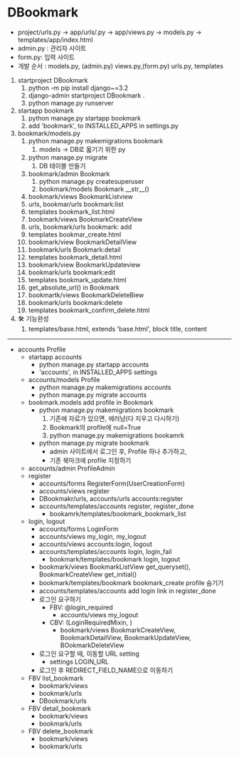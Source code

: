 # DBookmark
- project/urls.py -> app/urls/.py -> app/views.py -> models.py -> templates/app/index.html
- admin.py : 관리자 사이트
- form.py: 입력 사이트
- 개발 순서 : models.py, (admin.py) views.py,(form.py) urls.py, templates
1. startproject DBookmark
   1. python -m pip install django~=3.2
   2. django-admin startproject DBookmark .
   3. python manage.py runserver
2. startapp bookmark
   1. python manage.py startapp bookmark
   2. add 'bookmark', to INSTALLED_APPS in settings.py
3. bookmark/models.py
   1. python manage.py makemigrations bookmark
      1. models -> DB로 옯기기 위한 py
   2. python manage.py migrate
      1. DB 테이블 만들기
   3. bookmark/admin Bookmark
      1. python manage.py createsuperuser
      2. bookmark/models Bookmark \_\_str__()
   4. bookmark/views BookmarkListview
   5. urls, bookmar/urls bookmark:list
   6. templates bookmark_list.html
   7. bookmark/views BookmarkCreateView
   8. urls, bookmark/urls bookmark: add
   9. templates bookmar_create.html
   10. bookmark/view BookmarkDetailView
   11. bookmark/urls Bookmark:detail
   12. templates bookmark_detail.html
   13. bookmark/view BookmarkUpdateview
   14. bookmark/urls bookmark:edit
   15. templates bookmark_update.html
   16. get_absolute_url() in Bookmark
   17. bookmartk/views BookmarkDeleteBiew
   18. bookmark/urls bookmark:delete
   19. templates bookmark_confirm_delete.html
4. 🛠 기능완성
   1. templates/base.html, extends 'base.html', block title, content
---
- accounts Profile
   - startapp accounts
     - python manage.py startapp accounts
     - 'accounts', in INSTALLED_APPS settings
   - accounts/models Profile
     - python manage.py makemigrations accounts
     - python manage.py migrate accounts
   - bookmark.models add profile in Bookmark
     - python manage.py makemigrations bookmark
         1. 기존에 자료가 있으면, 에러남(다 지우고 다시하기)
         2. Bookmark의 profile에 null=True
         3. python manage.py makemigrations bookamrk
     - python manage.py migrate bookmark
       - admin 사이트에서 로그인 후, Profile 하나 추가하고,
       - 기존 북마크에 profile 지정하기
   - accounts/admin ProfileAdmin
   - register
     - accounts/forms RegisterForm(UserCreationForm)
     - accounts/views register
     - DBookmakr/urls, accounts/urls accounts:register
     - accounts/templates/accounts register, register_done
       - bookamrk/templates/bookmark_bookmark_list
   - login, logout
     - accounts/forms LoginForm
     - accounts/views my_login, my_logout
     - accounts/views accounts:login, logout   
     - accounts/templates/accounts login, login_fail
       - bookmark/templates/bookmark login, logout
     - bookmark/views BookmarkListView get_queryset(), BookmarkCreateView get_initial()
     - bookmark/templates/bookmark bookmark_create profile 숨기기
     - accounts/templates/accounts add login link in register_done
     - 로그인 요구하기
       - FBV: @login_required
         - accounts/views my_logout
       - CBV: (LoginRequiredMixin, )
         - bookmark/views BookmarkCreateView, BookmarkDetailView, BookmarkUpdateView, BOokmarkDeleteView
     - 로그인 요구할 때, 이동할 URL setting
       - settings LOGIN_URL
     - 로그인 후 REDIRECT_FIELD_NAME으로 이동하기
   - FBV list_bookmark
     - bookmark/views
     - bookmark/urls
     - DBookmark/urls
   - FBV detail_bookmark
     - bookmark/views
     - bookmark/urls
   - FBV delete_bookmark
     - bookmark/views
     - bookmark/urls


